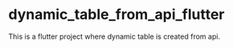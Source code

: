 # dynamic_table_from_api_flutter
This is a flutter project where dynamic table is created from api.
